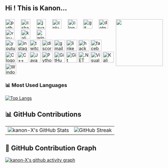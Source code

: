 

<!--
**kanon-X/kanon-X** is a ✨ _special_ ✨ repository because its `README.md` (this file) appears on your GitHub profile.

Here are some ideas to get you started:

- 🔭 I’m currently working on ...
- 🌱 I’m currently learning ...
- 👯 I’m looking to collaborate on ...
- 🤔 I’m looking for help with ...
- 💬 Ask me about ...
- 📫 How to reach me: ...
- 😄 Pronouns: ...
- ⚡ Fun fact: ...
-->
<h2 align="left">Hi ! This is Kanon...</h2>

###

<img align="right" height="150" src="https://count.getloli.com/@:name"  />

###

<div align="left">
 

  <!-- Python -->
  <img src="https://cdn.jsdelivr.net/gh/devicons/devicon/icons/python/python-original.svg" height="30" alt="python logo" />
  <img width="12" />

  <!-- C# -->
  <img src="https://cdn.jsdelivr.net/gh/devicons/devicon/icons/csharp/csharp-original.svg" height="30" alt="csharp logo" />
  <img width="12" />

  <!-- Java -->
  <img src="https://cdn.jsdelivr.net/gh/devicons/devicon/icons/java/java-original.svg" height="30" alt="java logo" />
  <img width="12" />

  <!-- C++ -->
  <img src="https://cdn.jsdelivr.net/gh/devicons/devicon/icons/cplusplus/cplusplus-original.svg" height="30" alt="cplusplus logo" />
  <img width="12" />

  <!-- C -->
  <img src="https://cdn.jsdelivr.net/gh/devicons/devicon/icons/c/c-original.svg" height="30" alt="c logo" />
  <img width="12" />


  <!-- Git -->
  <img src="https://cdn.jsdelivr.net/gh/devicons/devicon/icons/git/git-original.svg" height="30" alt="git logo" />
  <img width="12" />

  <!-- .NET -->
  <img src="https://cdn.jsdelivr.net/gh/devicons/devicon/icons/dot-net/dot-net-original.svg" height="30" alt="dotnet logo" />
  <img width="12" />

  <!-- Visual Studio -->
  <img src="https://cdn.jsdelivr.net/gh/devicons/devicon/icons/visualstudio/visualstudio-plain.svg" height="30" alt="visual studio logo" />
  <img width="12" />

  <!-- Kali Linux -->
  <img src="https://cdn.jsdelivr.net/gh/devicons/devicon/icons/linux/linux-original.svg" height="30" alt="kali linux logo" />
  <img width="12" />

  <!-- Windows -->
  <img src="https://cdn.jsdelivr.net/gh/devicons/devicon/icons/windows8/windows8-original.svg" height="30" alt="windows logo" />
</div>

<div align="left">
  <img src="https://img.shields.io/static/v1?message=Youtube&logo=youtube&label=&color=FF0000&logoColor=white&labelColor=&style=for-the-badge" height="35" alt="youtube logo"  />
  <img src="https://img.shields.io/static/v1?message=Instagram&logo=instagram&label=&color=E4405F&logoColor=white&labelColor=&style=for-the-badge" height="35" alt="instagram logo"  />
  <img src="https://img.shields.io/static/v1?message=Twitch&logo=twitch&label=&color=9146FF&logoColor=white&labelColor=&style=for-the-badge" height="35" alt="twitch logo"  />
  <img src="https://img.shields.io/static/v1?message=Discord&logo=discord&label=&color=7289DA&logoColor=white&labelColor=&style=for-the-badge" height="35" alt="discord logo"  />
  <img src="https://img.shields.io/static/v1?message=Gmail&logo=gmail&label=&color=D14836&logoColor=white&labelColor=&style=for-the-badge" height="35" alt="gmail logo"  />
  <img src="https://img.shields.io/static/v1?message=LinkedIn&logo=linkedin&label=&color=0077B5&logoColor=white&labelColor=&style=for-the-badge" height="35" alt="linkedin logo"  />
  <img src="https://img.shields.io/static/v1?message=HackerRank&logo=hackerrank&label=&color=2EC866&logoColor=white&labelColor=&style=for-the-badge" height="35" alt="hackerrank logo"  />
  <img src="https://img.shields.io/static/v1?message=Facebook&logo=facebook&label=&color=1877F2&logoColor=white&labelColor=&style=for-the-badge" height="35" alt="facebook logo"  />
</div>
<div align="left">
  <img src="https://img.shields.io/static/v1?message=C&logo=c&label=&color=00599C&logoColor=white&style=for-the-badge" height="35" alt="C logo" />
  <img src="https://img.shields.io/static/v1?message=C++&logo=cpp&label=&color=00599C&logoColor=white&style=for-the-badge" height="35" alt="C++ logo" />
  <img src="https://img.shields.io/static/v1?message=Java&logo=openjdk&label=&color=007396&logoColor=white&style=for-the-badge" height="35" alt="Java logo" />
  <img src="https://img.shields.io/static/v1?message=Python&logo=python&label=&color=3776AB&logoColor=white&style=for-the-badge" height="35" alt="Python logo" />
  <img src="https://img.shields.io/static/v1?message=GitHub&logo=github&label=&color=181717&logoColor=white&style=for-the-badge" height="35" alt="GitHub logo" />
  <img src="https://img.shields.io/static/v1?message=Git&logo=git&label=&color=F05032&logoColor=white&style=for-the-badge" height="35" alt="Git logo" />
  <img src="https://img.shields.io/static/v1?message=.NET&logo=dotnet&label=&color=512BD4&logoColor=white&style=for-the-badge" height="35" alt=".NET logo" />
  <img src="https://img.shields.io/static/v1?message=Visual%20Studio&logo=visualstudio&label=&color=5C2D91&logoColor=white&style=for-the-badge" height="35" alt="Visual Studio logo" />
  <img src="https://img.shields.io/static/v1?message=Kali%20Linux&logo=kalilinux&label=&color=557C94&logoColor=white&style=for-the-badge" height="35" alt="Kali Linux logo" />
  <img src="https://img.shields.io/static/v1?message=Windows&logo=windows&label=&color=0078D6&logoColor=white&style=for-the-badge" height="35" alt="Windows logo" />
</div>


### 📊 Most Used Languages

[![Top Langs](https://github-readme-stats.vercel.app/api/top-langs/?username=kanon-X&theme=tokyonight)](https://github.com/kanon-X)




## 📊 GitHub Contributions

<table>
  <tr>
    <td>
      <img src="https://github-readme-stats.vercel.app/api?username=kanon-X&show_icons=true&theme=github_dark&hide_border=true" alt="kanon-X's GitHub Stats"/>
    </td>
    <td>
      <img src="https://github-readme-streak-stats.herokuapp.com/?user=kanon-X&theme=github-dark&hide_border=true" alt="GitHub Streak"/>
    </td>
  </tr>
</table>



## 🧩 GitHub Contribution Graph

[![kanon-X's github activity graph](https://github-readme-activity-graph.vercel.app/graph?username=kanon-X&theme=github-compact&hide_border=true)](https://github.com/kanon-X)



